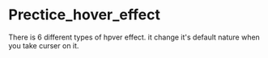 # Prectice_hover_effect
There is 6 different types of hpver effect. it change it's default nature when you take curser on it.

